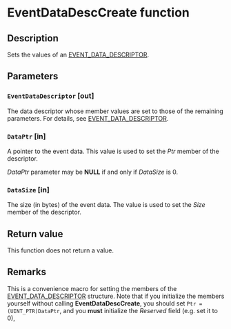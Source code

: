 # EventDataDescCreate function

## Description

Sets the values of an
[EVENT_DATA_DESCRIPTOR](https://learn.microsoft.com/windows/desktop/api/evntprov/ns-evntprov-event_data_descriptor).

## Parameters

### `EventDataDescriptor` [out]

The data descriptor whose member values are set to those of the remaining
parameters. For details, see
[EVENT_DATA_DESCRIPTOR](https://learn.microsoft.com/windows/desktop/api/evntprov/ns-evntprov-event_data_descriptor).

### `DataPtr` [in]

A pointer to the event data. This value is used to set the _Ptr_ member of the
descriptor.

_DataPtr_ parameter may be **NULL** if and only if _DataSize_ is 0.

### `DataSize` [in]

The size (in bytes) of the event data. The value is used to set the _Size_
member of the descriptor.

## Return value

This function does not return a value.

## Remarks

This is a convenience macro for setting the members of the
[EVENT_DATA_DESCRIPTOR](https://learn.microsoft.com/windows/desktop/api/evntprov/ns-evntprov-event_data_descriptor)
structure. Note that if you initialize the members yourself without calling
**EventDataDescCreate**, you should set `Ptr = (UINT_PTR)DataPtr`, and you
**must** initialize the _Reserved_ field (e.g. set it to 0),